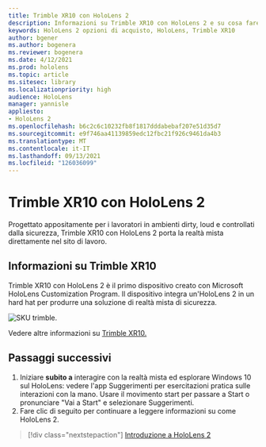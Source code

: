```yaml
---
title: Trimble XR10 con HoloLens 2
description: Informazioni su Trimble XR10 con HoloLens 2 e su cosa fare dopo averli personalizzati.
keywords: HoloLens 2 opzioni di acquisto, HoloLens, Trimble XR10
author: bgener
ms.author: bogenera
ms.reviewer: bogenera
ms.date: 4/12/2021
ms.prod: hololens
ms.topic: article
ms.sitesec: library
ms.localizationpriority: high
audience: HoloLens
manager: yannisle
appliesto:
- HoloLens 2
ms.openlocfilehash: b6c2c6c10232fb8f1817dddabebaf207e51d35d7
ms.sourcegitcommit: e9f746aa41139859edc12fbc21f926c9461da4b3
ms.translationtype: MT
ms.contentlocale: it-IT
ms.lasthandoff: 09/13/2021
ms.locfileid: "126036099"
---
```

# <a name="trimble-xr10-with-hololens-2"></a>Trimble XR10 con HoloLens 2

Progettato appositamente per i lavoratori in ambienti dirty, loud e controllati dalla sicurezza, Trimble XR10 con HoloLens 2 porta la realtà mista direttamente nel sito di lavoro.

## <a name="learn-about-trimble-xr10"></a>Informazioni su Trimble XR10

Trimble XR10 con HoloLens 2 è il primo dispositivo creato con Microsoft HoloLens Customization Program. Il dispositivo integra un'HoloLens 2 in un hard hat per produrre una soluzione di realtà mista di sicurezza.

![SKU trimble.](./images/trimble-ed.png)

Vedere altre informazioni su [Trimble XR10.](https://fieldtech.trimble.com/en/product/trimble-xr10-with-hololens-2)

## <a name="next-steps"></a>Passaggi successivi

1. Iniziare **subito a** interagire con la realtà mista ed esplorare Windows 10 sul HoloLens: vedere l'app Suggerimenti per esercitazioni pratica sulle interazioni con la mano. Usare il movimento start per passare a Start o pronunciare "Vai a Start" e selezionare Suggerimenti.
1. Fare clic di seguito per continuare a leggere informazioni su come HoloLens 2.

> [!div class="nextstepaction"]
> [Introduzione a HoloLens 2](hololens2-basic-usage.md)